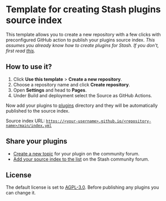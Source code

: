 # Template for creating Stash plugins source index

This template allows you to create a new repository with a few clicks with preconfigured GitHub action to publish your plugins source index. 
_This assumes you already know how to create plugins for Stash. If you don't, first read [this](https://docs.stashapp.cc/in-app-manual/plugins/#creating-plugins)._

## How to use it?

1. Click **Use this template** > **Create a new repository**. 
1. Choose a repository name and click **Create repository**.
1. Open **Settings** and head to **Pages**.
1. Under Build and deployment select the Source as GitHub Actions.

Now add your plugins to [plugins](/plugins) directory and they will be automatically published to the source index.

Source index URL: [`https://<your-username>.github.io/<repository-name>/main/index.yml`](https://<your-username>.github.io/<repository-name>/main/index.yml)

## Share your plugins

- [Create a new topic](https://discourse.stashapp.cc/t/-/33) for your plugin on the community forum.
- [Add your source index to the list](https://discourse.stashapp.cc/t/-/122) on the Stash community forum.

## License

The default license is set to [AGPL-3.0](/LICENCE). Before publishing any plugins you can change it.